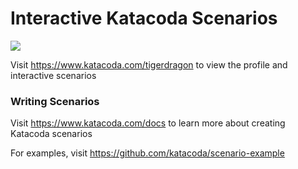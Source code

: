 # Interactive Katacoda Scenarios

[![](http://shields.katacoda.com/katacoda/tigerdragon/count.svg)](https://www.katacoda.com/tigerdragon "Get your profile on Katacoda.com")

Visit https://www.katacoda.com/tigerdragon to view the profile and interactive scenarios

### Writing Scenarios
Visit https://www.katacoda.com/docs to learn more about creating Katacoda scenarios

For examples, visit https://github.com/katacoda/scenario-example
